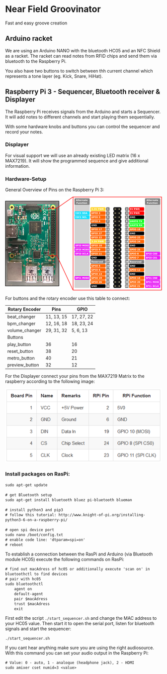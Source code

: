 # Near Field Groovinator

Fast and easy groove creation

## Arduino racket
We are using an Arduino NANO with the bluetooth HC05 and an NFC Shield as a racket. 
The racket can read notes from RFID chips and send them via bluetooth to the Raspberry Pi. 

You also have two buttons to switch between thh current channel which represents a tone layer (eg. Kick, Snare, HiHat).

## Raspberry Pi 3 - Sequencer, Bluetooth receiver & Displayer
The Raspberry Pi receives signals from the Arduino and starts a Sequencer. 
It will add notes to different channels and start playing them sequentially.

With some hardware knobs and buttons you can control the sequencer and record your notes.

### Displayer
For visual support we will use an already existing LED matrix (16 x MAX7219). 
It will show the programmed sequence and give additional information.

### Hardware-Setup

General Overview of Pins on the Raspberry Pi 3:

![Pin Layout](RasPi3_sequencer/images/raspi3-pin-layout.png)

For buttons and the rotary encoder use this table to connect:

| Rotary Encoder | Pins       | GPIO       |
|----------------|------------|------------|
| beat_changer   | 11, 13, 15 | 17, 27, 22 |
| bpm_changer    | 12, 16, 18 | 18, 23, 24 |
| volume_changer | 29, 31, 32 | 5, 6, 13   |
| Buttons        |            |            |
| play_button    | 36         | 16         |
| reset_button   | 38         | 20         |
| metro_button   | 40         | 21         |
| preview_button | 32         | 12         |

For the Displayer connect your pins from the MAX7219 Matrix to the raspberry according to the following image:

![Cable connection](RasPi3_sequencer/images/LEDMatrix_cable_connecting.png)



### Install packages on RasPi:
```
sudo apt-get update

# get Bluetooth setup
sudo apt-get install bluetooth bluez pi-bluetooth blueman

# install python3 and pip3
# follow this tutorial: http://www.knight-of-pi.org/installing-python3-6-on-a-raspberry-pi/

# open spi device port
sudo nano /boot/config.txt
# enable code line: 'dtparam=spi=on'
# reboot
```

To establish a connection between the RasPi and Arduino (via Bluetooth module HC05) execute the following commands on RasPi:
```
# find out macAdress of hc05 or additionally execute 'scan on' in bluetoothctl to find devices
# pair with hc05
sudo bluetoothctl
    agent on
    default-agent
    pair $macAdress
    trust $macAdress
    exit
```

First edit the script ```./start_sequencer.sh``` and change the MAC address to your HC05 value.
Then start it to open the serial port, listen for bluetooth signals and start the sequencer:

```
./start_sequencer.sh
```

If you cant hear anything make sure you are using the right audiosource. With this command you can set your audio output in the Raspberry Pi:

```
# Value: 0 - auto, 1 - analoque (headphone jack), 2 - HDMI
sudo amixer cset numid=3 <value>
```